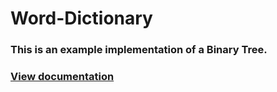 # Word-Dictionary
### This is an example implementation of a Binary Tree.
### [View documentation](https://joseslk.github.io/Word-Dictionary/)


